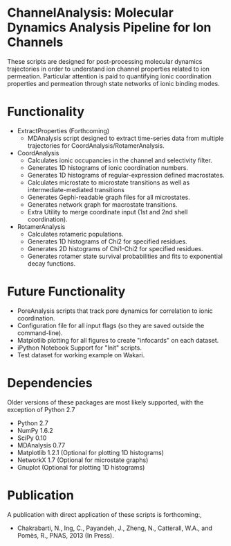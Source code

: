 ChannelAnalysis: Molecular Dynamics Analysis Pipeline for Ion Channels
=======

These scripts are designed for post-processing molecular dynamics trajectories
in order to understand ion channel properties related to ion permeation. Particular
attention is paid to quantifying ionic coordination properties and permeation through
state networks of ionic binding modes.

Functionality
=======
- ExtractProperties (Forthcoming)
  - MDAnalysis script designed to extract time-series data from multiple trajectories for CoordAnalysis/RotamerAnalysis.
- CoordAnalysis
  - Calculates ionic occupancies in the channel and selectivity filter.
  - Generates 1D histograms of ionic coordination numbers.
  - Generates 1D histograms of regular-expression defined macrostates.
  - Calculates microstate to microstate transitions as well as intermediate-mediated transitions
  - Generates Gephi-readable graph files for all microstates.
  - Generates network graph for macrostate transitions.
  - Extra Utility to merge coordinate input (1st and 2nd shell coordination).
- RotamerAnalysis
  - Calculates rotameric populations.
  - Generates 1D histograms of Chi2 for specified residues.
  - Generates 2D histograms of Chi1-Chi2 for specified residues.
  - Generates rotamer state survival probabilities and fits to exponential decay functions.

Future Functionality
=======
- PoreAnalysis scripts that track pore dynamics for correlation to ionic coordination.
- Configuration file for all input flags (so they are saved outside the command-line).
- Matplotlib plotting for all figures to create "infocards" on each dataset.
- iPython Notebook Support for "Init" scripts.
- Test dataset for working example on Wakari.

Dependencies
=======
Older versions of these packages are most likely supported, with the exception of Python 2.7
- Python 2.7
- NumPy 1.6.2
- SciPy 0.10
- MDAnalysis 0.77
- Matplotlib 1.2.1 (Optional for plotting 1D histograms)
- NetworkX 1.7 (Optional for microstate graphs)
- Gnuplot (Optional for plotting 1D histograms)

Publication
=======
A publication with direct application of these scripts is forthcoming:,
- Chakrabarti, N., Ing, C., Payandeh, J., Zheng, N., Catterall, W.A., and Pomès, R., PNAS, 2013 (In Press).
